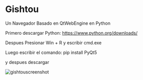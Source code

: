 # Gishtou
Un Navegador Basado en QtWebEngine en Python

Primero descargar Python: https://www.python.org/downloads/

Despues Presionar Win + R y escribir cmd.exe

Luego escribir el comando: pip install PyQt5

y despues descargar

![gishtouscreenshot](https://user-images.githubusercontent.com/101516262/180874895-5ff5a049-7181-4114-a549-5566cd9042dd.PNG)
